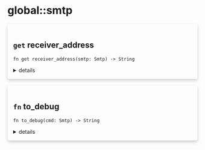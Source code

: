 # global::smtp



<div markdown="span" style='box-shadow: 0 4px 8px 0 rgba(0,0,0,0.2); padding: 15px; border-radius: 5px;'>

<h2 class="func-name"> <code>get</code> receiver_address </h2>

```rust,ignore
fn get receiver_address(smtp: Smtp) -> String

```

<details>
<summary markdown="span"> details </summary>

Get the receiver address from a smtp service.
</details>

</div>
</br>


<div markdown="span" style='box-shadow: 0 4px 8px 0 rgba(0,0,0,0.2); padding: 15px; border-radius: 5px;'>

<h2 class="func-name"> <code>fn</code> to_debug </h2>

```rust,ignore
fn to_debug(cmd: Smtp) -> String

```

<details>
<summary markdown="span"> details </summary>


</details>

</div>
</br>

